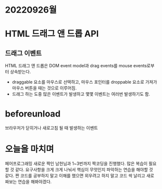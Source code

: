 # 20220926월

# HTML 드래그 앤 드롭 API

## 드래그 이벤트

HTML 드래그 앤 드롭은 DOM event model과 drag events를 mouse events로부터 상속받는다.

- draggable 요소를 마우스로 선택하고, 마우스 포인터를 droppable 요소로 가져가 마우스 버튼을 때는 것으로 이루어짐.
- 드래그 하는 도중 많은 이벤트가 발생하고 몇몇 이벤트는 여러번 발생하기도 함.

# beforeunload

브라우저가 닫히거나 새로고침 될 때 발생하는 이벤트

# 오늘을 마치며

페어프로그래밍 새로운 짝인 남헌님과 1~3번까지 짝코딩을 진행했다. 많은 복습이 필요할 것 같다. 요구사항을 크게 크게 나눠서 핵심이 무엇인지 파악하는 연습을 해야할 것 같다. 짠 코드를 공부하지 말고 이해를 했으면 외우려고 하지 말고 코드 싹 날리고 새로 짜보는 연습을 해봐야겠다.
